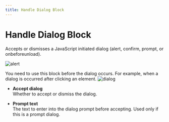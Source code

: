 ```yaml
---
title: Handle Dialog Block
---
```


# Handle Dialog Block

Accepts or dismisses a JavaScript initiated dialog (alert, confirm, prompt, or onbeforeunload).

![alert](https://s3.ap-southeast-1.amazonaws.com/automa-pub/i/2024/12/02/187eb8-b2.png)

You need to use this block before the dialog occurs. For example, when a dialog is occurred after clicking an element. ![dialog](https://s3.ap-southeast-1.amazonaws.com/automa-pub/i/2024/12/02/187eb9-6x.png)

- **Accept dialog** <br> Whether to accept or dismiss the dialog.

- **Prompt text** <br> The text to enter into the dialog prompt before accepting. Used only if this is a prompt dialog.
